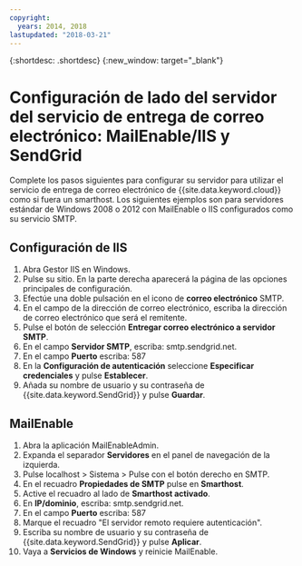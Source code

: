 ```yaml
---
copyright:
  years: 2014, 2018
lastupdated: "2018-03-21"
---
```


{:shortdesc: .shortdesc}
{:new_window: target="_blank"}

# Configuración de lado del servidor del servicio de entrega de correo electrónico: MailEnable/IIS y SendGrid

Complete los pasos siguientes para configurar su servidor para utilizar el servicio de entrega de correo electrónico de {{site.data.keyword.cloud}} como si fuera un smarthost. Los siguientes ejemplos son para servidores estándar de Windows 2008 o 2012 con MailEnable o IIS configurados como su servicio SMTP.

## Configuración de IIS

1.  Abra Gestor IIS en Windows.
2.  Pulse su sitio. En la parte derecha aparecerá la página de las opciones principales de configuración.
3.  Efectúe una doble pulsación en el icono de **correo electrónico** SMTP.
4.  En el campo de la dirección de correo electrónico, escriba la dirección de correo electrónico que será el remitente.
5.  Pulse el botón de selección **Entregar correo electrónico a servidor SMTP**.
6.  En el campo **Servidor SMTP**, escriba: smtp.sendgrid.net.
7.  En el campo **Puerto** escriba: 587
8.  En la **Configuración de autenticación** seleccione **Especificar credenciales** y pulse **Establecer**.
9.  Añada su nombre de usuario y su contraseña de {{site.data.keyword.SendGrid}} y pulse **Guardar**.

## MailEnable

1.  Abra la aplicación MailEnableAdmin.
2.  Expanda el separador **Servidores** en el panel de navegación de la izquierda.
3.  Pulse localhost > Sistema > Pulse con el botón derecho en SMTP.
4.  En el recuadro **Propiedades de SMTP** pulse en **Smarthost**.
5.  Active el recuadro al lado de **Smarthost activado**.
6.  En **IP/dominio**, escriba: smtp.sendgrid.net. 
7.  En el campo **Puerto** escriba: 587
8.  Marque el recuadro "El servidor remoto requiere autenticación".
9.  Escriba su nombre de usuario y su contraseña de {{site.data.keyword.SendGrid}} y pulse **Aplicar**.
10.  Vaya a **Servicios de Windows** y reinicie MailEnable.

